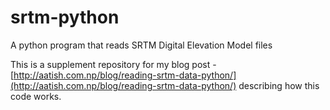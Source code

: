 # srtm-python
A python program that reads SRTM Digital Elevation Model files

This is a supplement repository for my blog post - [http://aatish.com.np/blog/reading-srtm-data-python/](http://aatish.com.np/blog/reading-srtm-data-python/) describing how this code works.
